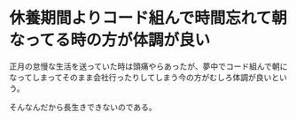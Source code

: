 # 休養期間よりコード組んで時間忘れて朝なってる時の方が体調が良い

正月の怠慢な生活を送っていた時は頭痛やらあったが、夢中でコード組んで朝になってしまってそのまま会社行ったりしてしまう今の方がむしろ体調が良いという。

そんなんだから長生きできないのである。

